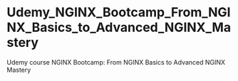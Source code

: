 # Udemy_NGINX_Bootcamp_From_NGINX_Basics_to_Advanced_NGINX_Mastery
Udemy course NGINX Bootcamp: From NGINX Basics to Advanced NGINX Mastery
